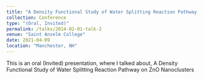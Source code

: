 ```yaml
---
title: "A Density Functional Study of Water Splitting Reaction Pathway on ZnO Nanoclusters"
collection: Conference
type: "(Oral, Invited)"
permalink: /talks/2014-02-01-talk-2
venue: "Saint Anselm College"
date: 2021-04-09
location: "Manchester, NH"
---
```


This is an oral (Invited) presentation, where I talked about, A Density Functional Study of Water Splitting Reaction Pathway on ZnO Nanoclusters


